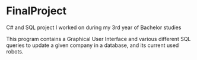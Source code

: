 # FinalProject

C# and SQL project I worked on during my 3rd year of Bachelor studies

This program contains a Graphical User Interface and various different SQL queries to update a given company in a database, and its current used robots.
